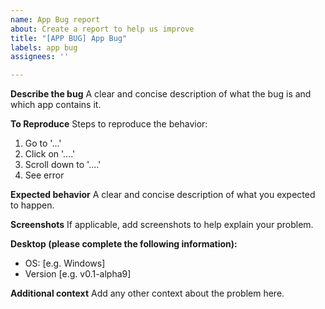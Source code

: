 ```yaml
---
name: App Bug report
about: Create a report to help us improve
title: "[APP BUG] App Bug"
labels: app bug
assignees: ''

---
```


**Describe the bug**
A clear and concise description of what the bug is and which app contains it.

**To Reproduce**
Steps to reproduce the behavior:
1. Go to '...'
2. Click on '....'
3. Scroll down to '....'
4. See error

**Expected behavior**
A clear and concise description of what you expected to happen.

**Screenshots**
If applicable, add screenshots to help explain your problem.

**Desktop (please complete the following information):**
 - OS: [e.g. Windows]
 - Version [e.g. v0.1-alpha9]

**Additional context**
Add any other context about the problem here.
